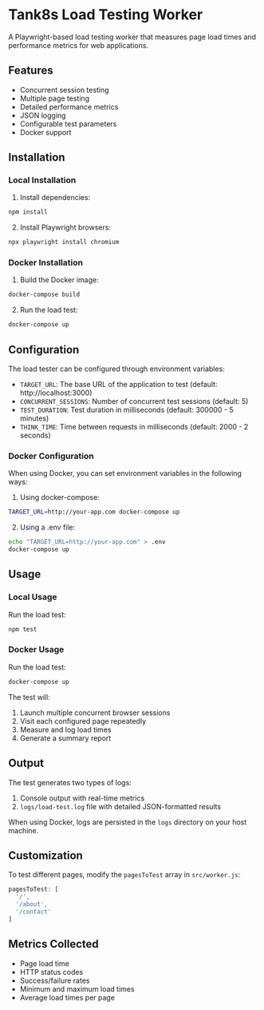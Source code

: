 # Tank8s Load Testing Worker

A Playwright-based load testing worker that measures page load times and performance metrics for web applications.

## Features

- Concurrent session testing
- Multiple page testing
- Detailed performance metrics
- JSON logging
- Configurable test parameters
- Docker support

## Installation

### Local Installation

1. Install dependencies:
```bash
npm install
```

2. Install Playwright browsers:
```bash
npx playwright install chromium
```

### Docker Installation

1. Build the Docker image:
```bash
docker-compose build
```

2. Run the load test:
```bash
docker-compose up
```

## Configuration

The load tester can be configured through environment variables:

- `TARGET_URL`: The base URL of the application to test (default: http://localhost:3000)
- `CONCURRENT_SESSIONS`: Number of concurrent test sessions (default: 5)
- `TEST_DURATION`: Test duration in milliseconds (default: 300000 - 5 minutes)
- `THINK_TIME`: Time between requests in milliseconds (default: 2000 - 2 seconds)

### Docker Configuration

When using Docker, you can set environment variables in the following ways:

1. Using docker-compose:
```bash
TARGET_URL=http://your-app.com docker-compose up
```

2. Using a .env file:
```bash
echo "TARGET_URL=http://your-app.com" > .env
docker-compose up
```

## Usage

### Local Usage

Run the load test:
```bash
npm test
```

### Docker Usage

Run the load test:
```bash
docker-compose up
```

The test will:
1. Launch multiple concurrent browser sessions
2. Visit each configured page repeatedly
3. Measure and log load times
4. Generate a summary report

## Output

The test generates two types of logs:
1. Console output with real-time metrics
2. `logs/load-test.log` file with detailed JSON-formatted results

When using Docker, logs are persisted in the `logs` directory on your host machine.

## Customization

To test different pages, modify the `pagesToTest` array in `src/worker.js`:

```javascript
pagesToTest: [
  '/',
  '/about',
  '/contact'
]
```

## Metrics Collected

- Page load time
- HTTP status codes
- Success/failure rates
- Minimum and maximum load times
- Average load times per page 
